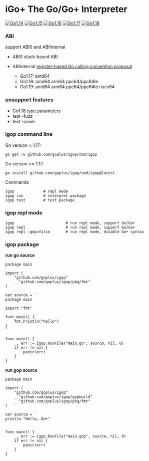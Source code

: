 # iGo+ The Go/Go+ Interpreter

[![Go1.14](https://github.com/goplus/igop/workflows/Go1.14/badge.svg)](https://github.com/goplus/igop/actions/workflows/go114.yml)
[![Go1.15](https://github.com/goplus/igop/workflows/Go1.15/badge.svg)](https://github.com/goplus/igop/actions/workflows/go115.yml)
[![Go1.16](https://github.com/goplus/igop/workflows/Go1.16/badge.svg)](https://github.com/goplus/igop/actions/workflows/go116.yml)
[![Go1.17](https://github.com/goplus/igop/workflows/Go1.17/badge.svg)](https://github.com/goplus/igop/actions/workflows/go117.yml)
[![Go1.18](https://github.com/goplus/igop/workflows/Go1.18/badge.svg)](https://github.com/goplus/igop/actions/workflows/go118.yml)

### ABI

support ABI0 and ABIInternal

- ABI0 stack-based ABI
- ABIInternal [register-based Go calling convention proposal](https://golang.org/design/40724-register-calling)

	- Go1.17: amd64
	- Go1.18: amd64 arm64 ppc64/ppc64le
	- Go1.19: amd64 arm64 ppc64/ppc64le riscv64

### unsupport features

- Go1.18 type parameters
- test -fuzz
- test -cover

### igop command line

Go version < 1.17:
```
go get -u github.com/goplus/igop/cmd/igop
```

Go version >= 1.17:
```
go install github.com/goplus/igop/cmd/igop@latest
```

Commands
```
igop             # repl mode
igop run         # interpret package
igop test        # test package
```

### igop repl mode
```
igop                       # run repl mode, support Go/Go+
igop repl                  # run repl mode, support Go/Go+
igop repl -gop=false       # run repl mode, disable Go+ syntax
```

### igop package

**run go source**
```
package main

import (
	"github.com/goplus/igop"
	_ "github.com/goplus/igop/pkg/fmt"
)

var source = `
package main

import "fmt"

func main() {
	fmt.Println("hello")
}
`

func main() {
	_, err := igop.RunFile("main.go", source, nil, 0)
	if err != nil {
		panic(err)
	}
}

```

**run gop source**
```
package main

import (
	"github.com/goplus/igop"
	_ "github.com/goplus/igop/gopbuild"
	_ "github.com/goplus/igop/pkg/fmt"
)

var source = `
println "Hello, Go+"
`

func main() {
	_, err := igop.RunFile("main.gop", source, nil, 0)
	if err != nil {
		panic(err)
	}
}
```
